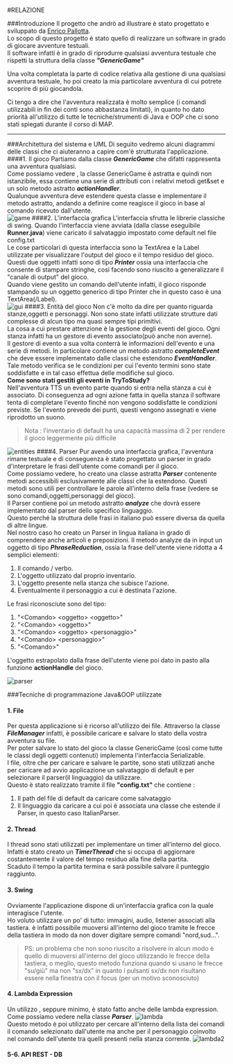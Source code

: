 #RELAZIONE

###Introduzione
Il progetto che andrò ad illustrare è stato progettato e sviluppato da [Enrico Pallotta](https://github.com/Indri3099). <br>
Lo scopo di questo progetto è stato quello di realizzare un software in grado di giocare avventure testuali. <br>
Il software infatti è in grado di riprodurre qualsiasi avventura testuale che rispetti la struttura della classe ***"GenericGame"*** <br>

Una volta completata la parte di codice relativa alla gestione di una qualsiasi avventura testuale, ho poi creato la mia particolare avventura
di cui potrete scoprire di più giocandola.

Ci tengo a dire che l'avventura realizzata è molto semplice (i comandi utilizzabili in fin dei conti sono abbastanza limitati), in quanto ho dato priorità
all'utilizzo di tutte le tecniche/strumenti di Java e OOP che ci sono stati spiegati durante il corso di MAP.
<hr>

###Architettura del sistema e UML
Di seguito vedremo alcuni diagrammi delle classi che ci aiuteranno a capire com'è strutturata l'applicazione.
####1. Il gioco
Partiamo dalla classe ***GenericGame*** che difatti rappresenta una avventura qualsiasi.
<br>
Come possiamo vedere , la classe GenericGame è astratta e quindi non istanzibile, essa contiene una serie di attributi con i relativi metodi get&set e un solo metodo astratto ***actionHandler***. <br>
Qualunque avventura deve estendere questa classe e implementare il metodo astratto, andando a definire come reagisce il gioco in base al comando ricevuto dall'utente. <br>
![game](./images/UML/games.jpg)
####2. L'interfaccia grafica
L'interfaccia sfrutta le librerie classiche di swing.
Quando l'interfaccia viene avviata (dalla classe eseguibile **Runner.java**) viene caricato il salvataggio impostato come default nel file config.txt<br>
Le cose particolari di questa interfaccia sono la TextArea e la Label utilizzate per visualizzare l'output del gioco e il tempo residuo del gioco. <br>
Questi due oggetti infatti sono di tipo ***Printer*** ossia una interfaccia che consente di stampare stringhe, così facendo sono riuscito a generalizzare il "canale di output" del gioco.<br>
Quando viene gestito un comando dell'utente infatti, il gioco risponde stampando su un oggetto generico di tipo Printer che in questo caso è una TextArea(/Label). <br>
![gui](./images/UML/gui.jpg)
####3. Entità del gioco
Non c'è molto da dire per quanto riguarda stanze,oggetti e personaggi.
Non sono state infatti utilizzate strutture dati complesse di alcun tipo ma quasi sempre tipi primitivi.
<br> La cosa a cui prestare attenzione è la gestione degli eventi del gioco.
Ogni stanza infatti ha un gestore di evento associato(può anche non averne). <br>
Il gestore di evento a sua volta conterrà le informazioni dell'evento e una serie di metodi.
In particolare contiene un metodo astratto ***completeEvent*** che deve essere implementato dalle classi che estendono ***EventHandler***. <br>
Tale metodo verifica se le condizioni per cui l'evento termini sono state soddisfatte e in tal caso effettua delle modifiche sul gioco. <br>
**Come sono stati gestiti gli eventi in TryToStudy?**<br>
Nell'avventura TTS un evento parte quando si entra nella stanza a cui è associato.
Di conseguenza ad ogni azione fatta in quella stanza il software tenta di completare l'evento finché non vengono soddisfatte le condizioni previste.
Se l'evento prevede dei punti, questi vengono assegnati e viene riprodotto un suono.
<br>

> Nota : l'inventario di default ha una capacità massima di 2 per rendere il gioco leggermente più difficile

![entities](./images/UML/entities.jpg)
####4. Parser
Pur avendo una interfaccia grafica, l'avventura rimane testuale e di conseguenza è stato progettato un parser in grado d'interpretare le frasi dell'utente come comandi per il gioco. <br>
Come possiamo vedere, ho creato una classe astratta ***Parser*** contenente metodi accessibili esclusivamente alle classi che la estendono.
Questi metodi sono utili per controllare le parole all'interno della frase (vedere se sono comandi,oggetti,personaggi del gioco). <br>
Il Parser contiene poi un metodo astratto ***analyze*** che dovrà essere implementato dal parser dello specifico linguaggio.<br>
Questo perché la struttura delle frasi in italiano può essere diversa da quella di altre lingue.<br>
Nel nostro caso ho creato un Parser in lingua italiana in grado di comprendere anche articoli e preposizioni.
Il metodo analyze da in input un oggetto di tipo ***PhraseReduction***, ossia la frase dell'utente viene ridotta a 4 semplici elementi:
 1. Il comando / verbo.
 2. L'oggetto utilizzato dal proprio inventario.
 3. L'oggetto presente nella stanza che subisce l'azione.
 4. Eventualmente il personaggio a cui è destinata l'azione.
 
Le frasi riconosciute sono del tipo:
1. "\<Comando\> \<oggetto\> \<oggetto\>"
2. "\<Comando\> \<oggetto\>"
3. "\<Comando\> \<oggetto\> \<personaggio\>"
4. "\<Comando\> \<personaggio\>"
5. "\<Comando\>"

L'oggetto estrapolato dalla frase dell'utente viene poi dato in pasto alla funzione
**actionHandle** del gioco.
<br>

![parser](./images/UML/parser.jpg)

###Tecniche di programmazione Java&OOP utilizzate
#### 1. File
Per questa applicazione si è ricorso all'utilizzo dei file.
Attraverso la classe ***FileManager*** infatti, è possibile caricare e salvare lo stato della vostra avventura su file. <br>
Per poter salvare lo stato del gioco la classe GenericGame (così come tutte le classi degli oggetti contenuti) implementa l'interfaccia Serializable. <br>
I file, oltre che per caricare e salvare le partite, sono stati utilizzati anche per caricare ad avvio applicazione un salvataggio di default e per selezionare il parser(il linguaggio) da utilizzare.
<br>Questo è stato realizzato tramite il file **"config.txt"** che contiene :
1. Il path del file di default da caricare come salvataggio
2. Il linguaggio da caricare a cui poi è associata una classe che estende il Parser, in questo caso ItalianParser.

#### 2. Thread
I thread sono stati utilizzati per implementare un timer all'interno del gioco. <br>
Infatti è stato creato un ***TimerThread*** che si occupa di aggiornare costantemente il valore del tempo residuo alla fine della partita. <br>
Scaduto il tempo la partita termina e sarà possibile salvare il punteggio raggiunto.

#### 3. Swing
Ovviamente l'applicazione dispone di un'interfaccia grafica con la quale interagisce l'utente. <br>
Ho voluto utilizzare un po' di tutto: immagini, audio, listener associati alla tastiera.
è infatti possibile muoversi all'interno del gioco tramite le frecce della tastiera in modo da non dover digitare sempre comandi "nord,sud...".
> PS: un problema che non sono riuscito a risolvere in alcun modo è quello di muoversi all'interno del gioco utilizzando le frecce della tastiera, o meglio, questo metodo funziona quando si usano le frecce "su/giù" ma non "sx/dx" in quanto i pulsanti sx/dx non risultano essere nella finestra con il focus (per un motivo sconosciuto)

#### 4. Lambda Expression
Un utilizzo , seppure minimo, è stato fatto anche delle lambda expression.
<br> Come possiamo vedere nella classe ***Parser***.
![lambda](./images/lambda.png)
<br> Questo metodo è poi utilizzato per cercare all'interno della lista dei comandi il comando selezionato dall'utente ma anche per il personaggio coinvolto nel comando dell'utente tra quelli presenti nella stanza corrente.
![lambda2](./images/lambda2.png)

#### 5-6. API REST - DB
